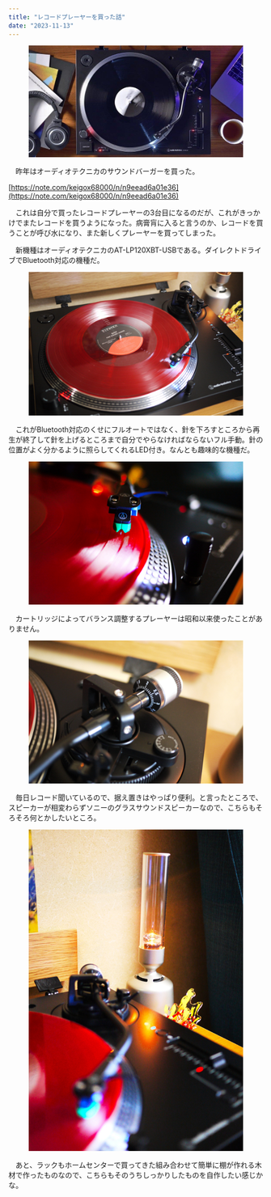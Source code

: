 ```yaml
---
title: "レコードプレーヤーを買った話"
date: "2023-11-13"
---
```


<figure>

![](assets/n933eab3d7ea8_865944f2827ecc8f2e1c01fa113bbc86.jpeg)

</figure>

　昨年はオーディオテクニカのサウンドバーガーを買った。

[https://note.com/keigox68000/n/n9eead6a01e36](https://note.com/keigox68000/n/n9eead6a01e36)

　これは自分で買ったレコードプレーヤーの3台目になるのだが、これがきっかけでまたレコードを買うようになった。病膏肓に入ると言うのか、レコードを買うことが呼び水になり、また新しくプレーヤーを買ってしまった。

　新機種はオーディオテクニカのAT-LP120XBT-USBである。ダイレクトドライブでBluetooth対応の機種だ。

<figure>

![](assets/n933eab3d7ea8_1699868644581-WcmWMpHjgW.jpg)

</figure>

　これがBluetooth対応のくせにフルオートではなく、針を下ろすところから再生が終了して針を上げるところまで自分でやらなければならないフル手動。針の位置がよく分かるように照らしてくれるLED付き。なんとも趣味的な機種だ。

<figure>

![](assets/n933eab3d7ea8_1699868899163-eIDSiImmHY.jpg)

</figure>

　カートリッジによってバランス調整するプレーヤーは昭和以来使ったことがありません。

<figure>

![](assets/n933eab3d7ea8_1699868951688-4NmiwfBlJm.jpg)

</figure>

　毎日レコード聞いているので、据え置きはやっぱり便利。と言ったところで、スピーカーが相変わらずソニーのグラスサウンドスピーカーなので、こちらもそろそろ何とかしたいところ。

<figure>

![](assets/n933eab3d7ea8_1699869059924-myOybIBhSm.jpg)

</figure>

　あと、ラックもホームセンターで買ってきた組み合わせて簡単に棚が作れる木材で作ったものなので、こちらもそのうちしっかりしたものを自作したい感じかな。

